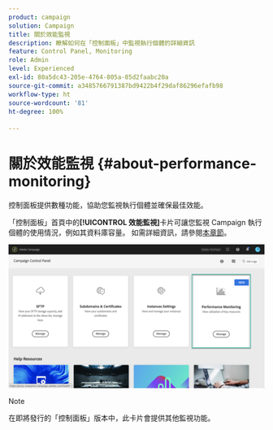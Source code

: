 ```yaml
---
product: campaign
solution: Campaign
title: 關於效能監視
description: 瞭解如何在「控制面板」中監視執行個體的詳細資訊
feature: Control Panel, Monitoring
role: Admin
level: Experienced
exl-id: 80a5dc43-205e-4764-805a-85d2faabc20a
source-git-commit: a3485766791387bd9422b4f29daf86296efafb98
workflow-type: ht
source-wordcount: '81'
ht-degree: 100%

---
```


# 關於效能監視 {#about-performance-monitoring}

控制面板提供數種功能，協助您監視執行個體並確保最佳效能。 

「控制面板」首頁中的&#x200B;**[!UICONTROL 效能監視]**&#x200B;卡片可讓您監視 Campaign 執行個體的使用情況，例如其資料庫容量。 如需詳細資訊，請參閱[本章節](../../performance-monitoring/using/database-monitoring.md)。

![](assets/performance_card.png)

>[!NOTE]
>
>在即將發行的「控制面板」版本中，此卡片會提供其他監視功能。


